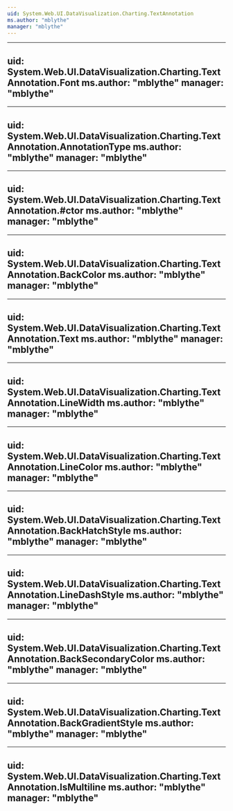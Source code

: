 ```yaml
---
uid: System.Web.UI.DataVisualization.Charting.TextAnnotation
ms.author: "mblythe"
manager: "mblythe"
---
```


---
uid: System.Web.UI.DataVisualization.Charting.TextAnnotation.Font
ms.author: "mblythe"
manager: "mblythe"
---

---
uid: System.Web.UI.DataVisualization.Charting.TextAnnotation.AnnotationType
ms.author: "mblythe"
manager: "mblythe"
---

---
uid: System.Web.UI.DataVisualization.Charting.TextAnnotation.#ctor
ms.author: "mblythe"
manager: "mblythe"
---

---
uid: System.Web.UI.DataVisualization.Charting.TextAnnotation.BackColor
ms.author: "mblythe"
manager: "mblythe"
---

---
uid: System.Web.UI.DataVisualization.Charting.TextAnnotation.Text
ms.author: "mblythe"
manager: "mblythe"
---

---
uid: System.Web.UI.DataVisualization.Charting.TextAnnotation.LineWidth
ms.author: "mblythe"
manager: "mblythe"
---

---
uid: System.Web.UI.DataVisualization.Charting.TextAnnotation.LineColor
ms.author: "mblythe"
manager: "mblythe"
---

---
uid: System.Web.UI.DataVisualization.Charting.TextAnnotation.BackHatchStyle
ms.author: "mblythe"
manager: "mblythe"
---

---
uid: System.Web.UI.DataVisualization.Charting.TextAnnotation.LineDashStyle
ms.author: "mblythe"
manager: "mblythe"
---

---
uid: System.Web.UI.DataVisualization.Charting.TextAnnotation.BackSecondaryColor
ms.author: "mblythe"
manager: "mblythe"
---

---
uid: System.Web.UI.DataVisualization.Charting.TextAnnotation.BackGradientStyle
ms.author: "mblythe"
manager: "mblythe"
---

---
uid: System.Web.UI.DataVisualization.Charting.TextAnnotation.IsMultiline
ms.author: "mblythe"
manager: "mblythe"
---
